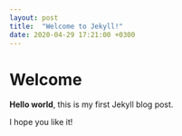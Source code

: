 ```yaml
---
layout: post
title:  "Welcome to Jekyll!"
date: 2020-04-29 17:21:00 +0300
---
```


# Welcome

**Hello world**, this is my first Jekyll blog post.

I hope you like it!
